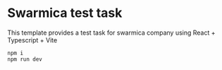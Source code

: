 # Swarmica test task

This template provides a test task for swarmica company using React + Typescript + Vite

```
npm i
npm run dev
